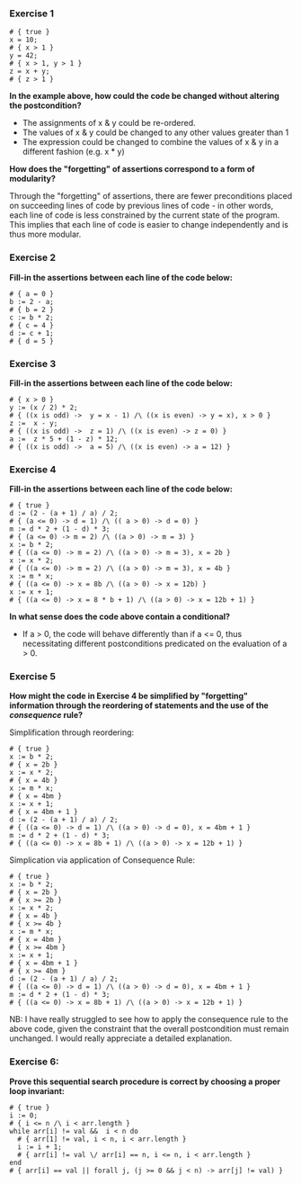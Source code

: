 ### Exercise 1

```shell
# { true }
x = 10;
# { x > 1 }
y = 42;
# { x > 1, y > 1 }
z = x + y;
# { z > 1 }
```

**In the example above, how could the code be changed without altering the postcondition?**

- The assignments of x & y could be re-ordered.
- The values of x & y could be changed to any other values greater than 1
- The expression could be changed to combine the values of x & y in a different fashion (e.g. x * y)

**How does the "forgetting" of assertions correspond to a form of modularity?**

Through the "forgetting" of assertions, there are fewer preconditions placed on succeeding lines of code by previous lines of code - in other words, each line of code is less constrained by the current state of the program. This implies that each line of code is easier to change independently and is thus more modular. 

### Exercise 2

**Fill-in the assertions between each line of the code below:**

```shell
# { a = 0 }
b := 2 - a;
# { b = 2 }
c := b * 2;
# { c = 4 }
d := c + 1;
# { d = 5 }
```

### Exercise 3

**Fill-in the assertions between each line of the code below:**

```shell
# { x > 0 }
y := (x / 2) * 2;
# { ((x is odd) ->  y = x - 1) /\ ((x is even) -> y = x), x > 0 }
z :=  x - y;
# { ((x is odd) ->  z = 1) /\ ((x is even) -> z = 0) }
a :=  z * 5 + (1 - z) * 12;
# { ((x is odd) ->  a = 5) /\ ((x is even) -> a = 12) }
```

### Exercise 4

**Fill-in the assertions between each line of the code below:**

```shell
# { true }
d := (2 - (a + 1) / a) / 2;
# { (a <= 0) -> d = 1) /\ (( a > 0) -> d = 0) }
m := d * 2 + (1 - d) * 3;
# { (a <= 0) -> m = 2) /\ ((a > 0) -> m = 3) }
x := b * 2;
# { ((a <= 0) -> m = 2) /\ ((a > 0) -> m = 3), x = 2b }
x := x * 2;
# { ((a <= 0) -> m = 2) /\ ((a > 0) -> m = 3), x = 4b }
x := m * x;
# { ((a <= 0) -> x = 8b /\ ((a > 0) -> x = 12b) }
x := x + 1;
# { ((a <= 0) -> x = 8 * b + 1) /\ ((a > 0) -> x = 12b + 1) }
```

**In what sense does the code above contain a conditional?**

- If a > 0, the code will behave differently than if a <= 0, thus necessitating different postconditions predicated on the evaluation of a > 0.

### Exercise 5

**How might the code in Exercise 4 be simplified by "forgetting" information through the reordering of statements and the use of the _consequence_ rule?**

Simplification through reordering:

```shell
# { true }
x := b * 2;
# { x = 2b }
x := x * 2;
# { x = 4b }
x := m * x;
# { x = 4bm }
x := x + 1;
# { x = 4bm + 1 }
d := (2 - (a + 1) / a) / 2;
# { ((a <= 0) -> d = 1) /\ ((a > 0) -> d = 0), x = 4bm + 1 }
m := d * 2 + (1 - d) * 3;
# { ((a <= 0) -> x = 8b + 1) /\ ((a > 0) -> x = 12b + 1) }
```

Simplication via application of Consequence Rule:

```shell
# { true }
x := b * 2;
# { x = 2b }
# { x >= 2b }
x := x * 2;
# { x = 4b }
# { x >= 4b }
x := m * x;
# { x = 4bm }
# { x >= 4bm }
x := x + 1;
# { x = 4bm + 1 }
# { x >= 4bm }
d := (2 - (a + 1) / a) / 2;
# { ((a <= 0) -> d = 1) /\ ((a > 0) -> d = 0), x = 4bm + 1 }
m := d * 2 + (1 - d) * 3;
# { ((a <= 0) -> x = 8b + 1) /\ ((a > 0) -> x = 12b + 1) }
```

NB: I have really struggled to see how to apply the consequence rule to the above code, given the constraint that the overall postcondition must remain unchanged. I would really appreciate a detailed explanation.

### Exercise 6:

**Prove this sequential search procedure is correct by choosing a proper loop invariant:**

```shell
# { true }
i := 0;
# { i <= n /\ i < arr.length }
while arr[i] != val &&  i < n do
  # { arr[1] != val, i < n, i < arr.length }
  i := i + 1;
  # { arr[i] != val \/ arr[i] == n, i <= n, i < arr.length }
end
# { arr[i] == val || forall j, (j >= 0 && j < n) -> arr[j] != val) }
```
